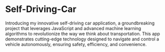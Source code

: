 # Self-Driving-Car
Introducing my innovative self-driving car application, a groundbreaking project that leverages JavaScript and advanced machine learning algorithms to revolutionize the way we think about transportation. This app demonstrates cutting-edge technology designed to navigate and control a vehicle autonomously, ensuring safety, efficiency, and convenience.
